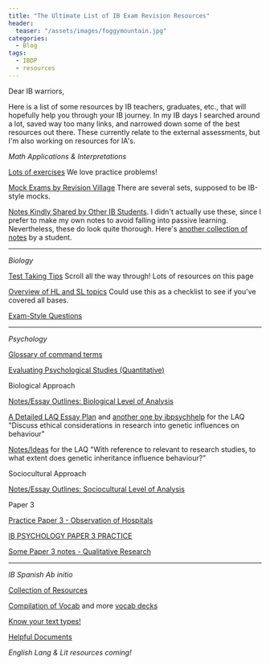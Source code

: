```yaml
---
title: "The Ultimate List of IB Exam Revision Resources"
header:
  teaser: "/assets/images/foggymountain.jpg"
categories:
  - Blog
tags:
  - IBDP
  - resources
---
```


Dear IB warriors,

Here is a list of some resources by IB teachers, graduates, etc., that will hopefully help you through your IB journey. In my IB days I searched around a lot, saved way too many links, and narrowed down some of the best resources out there. These currently relate to the external assessments, but I'm also working on resources for IA's. 

<em>Math Applications & Interpretations</em>

[Lots of exercises](https://www.christosnikolaidis.com/en/mai-exercise/) We love practice problems! 

[Mock Exams by Revision Village](https://www.revisionvillage.com/ib-math-applications-and-interpretation-hl/practice-exams/mock-exams-set-1-paper-1/) There are several sets, supposed to be IB-style mocks.

[Notes Kindly Shared by Other IB Students](https://sites.google.com/view/ibnotes2020/mathematics?authuser=0). I didn't actually use these, since I prefer to make my own notes to avoid falling into passive learning. Nevertheless, these do look quite thorough. Here's [another collection of notes](https://yuvalamichay.wordpress.com/ib-mathematics-notes-2014-syllabus/) by a student.

<hr />

<em>Biology</em>

[Test Taking Tips](https://mysciencesquad.weebly.com/ib-exam-review.html)
Scroll all the way through! Lots of resources on this page

[Overview of HL and SL topics](https://studynova.com/guide/biology/cell-biology/)
Could use this as a checklist to see if you've covered all bases.

[Exam-Style Questions](https://sites.google.com/a/canacad.ac.jp/sl-hl-1-biology-4-ferguson/previous-essay-questions)

<hr />

<em>Psychology</em>

[Glossary of command terms](https://ibpublishing.ibo.org/d_3_psych_gui_1702_1/apps/dpapp/guide.html?doc=d_3_psych_gui_1702_1_e&part=4&chapter=1)

[Evaluating Psychological Studies (Quantitative)](https://www.themantic-education.com/ibpsych/2016/10/26/evaluating-psychological-studies-quantitative/)

Biological Approach

[Notes/Essay Outlines: Biological Level of Analysis](http://ibpsychologynotes.blogspot.com/2012/05/biological-level-of-analysis.html)

[A Detailed LAQ Essay Plan](https://ibpsychhelp.wordpress.com/epbloaevolution/) and [another one by ibpsychhelp](https://ibpsychhelp.wordpress.com/epbloageneticsethics/) for the LAQ "Discuss ethical considerations in research into genetic influences on behaviour"

[Notes/Ideas](http://psychtutor.weebly.com/genetics-and-behaviour.html) for the LAQ "With reference to relevant to research studies, to what extent does genetic inheritance influence behaviour?"

Sociocultural Approach

[Notes/Essay Outlines: Sociocultural Level of Analysis](http://ibpsychologynotes.blogspot.com/2012/05/notes-sociocultural-level-of-analysis.html)

Paper 3

[Practice Paper 3 - Observation of Hospitals](https://www.themantic-education.com/ibpsych/2018/12/06/practice-paper-3-observation-of-hospitals-mark-scheme/)

[IB PSYCHOLOGY PAPER 3 PRACTICE](https://www.psychologyib.com/ib-psychology-blog/category/paper-3-hl-exam)

[Some Paper 3 notes - Qualitative Research](https://ibpsychrevision.blogspot.com/p/qualitative-research.html)

<hr />

<em>IB Spanish Ab initio</em>

[Collection of Resources](http://spanish4teachers.org/ibspanishabinitioresources/)

[Compilation of Vocab](https://app.memrise.com/course/135820/ib-spanish-ab-initio-wordlist/16/) and more [vocab decks](https://www.brainscape.com/packs/ib-spanish-ab-initio-8198720)

[Know your text types!](https://www.antonioluna.org/p/text-types.html)

[Helpful Documents](https://sraplath.weebly.com/ab-initio-2.html)


<em>English Lang & Lit resources coming!</em>
